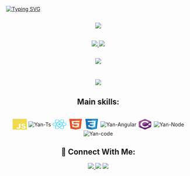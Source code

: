 

[![Typing SVG](https://readme-typing-svg.herokuapp.com/?color=ff91a4&amp;size=35&amp;center=true&amp;vCenter=true&amp;width=1000&amp;lines=HELLO,+MY+NAME+is+Yanna+Ribeiro+Peçanha;I'm+from+Brazil;I+Graduated+Systems+Development;Be+Welcome!+:%29)](https://git.io/typing-svg)

##

<div align="center" >
<img height="185" src="https://user-images.githubusercontent.com/81976280/147687430-8020ddb4-28e4-4360-b387-ba48955c6778.gif" style="max-width: 100%;">
  


 


##
<div align="center" dir="auto">
<a href="https://github.com/YannaRP">
<img height="180em" src="https://github-readme-stats.vercel.app/api/top-langs/?username=YannaRP&layout=compact&langs_count=7&theme=synthwave"/>
<img height="180em" src="https://github-readme-stats.vercel.app/api?username=YannaRP&show_icons=true&theme=synthwave&include_all_commits=true&count_private=true"/>
</div>

##


  
<div>

<p align="center" dir="auto">
  <a align="center" dir="auto" target="_blank" rel="noopener noreferrer nofollow"  href="https://camo.githubusercontent.com/b1530825807a85fe322ca4c3919d0d2b81516bb3909a69bd3f5349ebf26d3b03/68747470733a2f2f6769746875622d70726f66696c652d74726f7068792e76657263656c2e6170702f3f757365726e616d653d6361726f6c626172626f7361313031267468656d653d64726163756c6126726f773d32266e6f2d62673d7472756526636f6c756d6e3d33266d617267696e2d773d3135266d617267696e2d683d3135"><img height="195px" src="https://github-profile-trophy.vercel.app/?username=YannaRP&amp;theme=dracula&amp;row=2&amp;no-bg=true&amp;column=3&amp;margin-w=15&amp;margin-h=15" style="max-width: 100%;">
  </a>
  </p>
</div>

#
  
<div align="center" dir="auto">
<img src="https://media.giphy.com/media/137EaR4vAOCn1S/giphy.gif">
 </div>


  ## Main skills:

<div>
<div style="display: inline_block"><br>
  <img align="center" alt="Yan-Js" height="30" width="40" src="https://raw.githubusercontent.com/devicons/devicon/master/icons/javascript/javascript-plain.svg">
  <img align="center"alt="Yan-Ts" height="30" width="40" src="https://cdn.jsdelivr.net/gh/devicons/devicon/icons/typescript/typescript-original.svg" />        
  <img align="center" alt="Yan-React" height="30" width="40" src="https://raw.githubusercontent.com/devicons/devicon/master/icons/react/react-original.svg">
  <img align="center" alt="Yan-HTML" height="30" width="40" src="https://raw.githubusercontent.com/devicons/devicon/master/icons/html5/html5-original.svg">
  <img align="center" alt="Yan-CSS" height="30" width="40" src="https://raw.githubusercontent.com/devicons/devicon/master/icons/css3/css3-original.svg">
  <img align="center" alt="Yan-Angular" height="40" width="40" src="https://cdn.jsdelivr.net/gh/devicons/devicon/icons/angularjs/angularjs-original.svg">
  <img align="center" alt="Yan-Csharp" height="30" width="40" src="https://raw.githubusercontent.com/devicons/devicon/master/icons/csharp/csharp-original.svg">
  <img align="center" alt="Yan-Node" height="40" width="40" src="https://img.icons8.com/color/48/000000/nodejs.png">
  <img align="center" alt="Yan-code" height="30" width="30" src="https://cdn.jsdelivr.net/gh/devicons/devicon/icons/vscode/vscode-original.svg" >
  
 
 
 ## :dart: Connect With Me:
 
<div>
 <a href = "mailto:yannarp@hotmail.com"><img src="https://camo.githubusercontent.com/be08f7a1c998ec3e477fd0d3cc0e7fa39255cce4e77daf537e80c0f33e4d87d0/68747470733a2f2f696d672e736869656c64732e696f2f62616467652f4d6963726f736f66745f4f75746c6f6f6b2d3030373844343f7374796c653d666f722d7468652d6261646765266c6f676f3d6d6963726f736f66742d6f75746c6f6f6b266c6f676f436f6c6f723d7768697465" data-canonical-src="https://img.shields.io/badge/Microsoft_Outlook-0078D4?style=for-the-badge&amp;logo=microsoft-outlook&amp;logoColor=white" style="max-width: 100%;">
<a href = "mailto:yanna.pecanha@gmail.com"><img src="https://img.shields.io/badge/Gmail-D14836?style=for-the-badge&logo=gmail&logoColor=white"></a>
<a href="https://www.linkedin.com/in/yanna-peçanha-62988585/" target="_blank"><img src="https://img.shields.io/badge/-LinkedIn-%230077B5?style=for-the-badge&logo=linkedin&logoColor=white" target="_blank">




